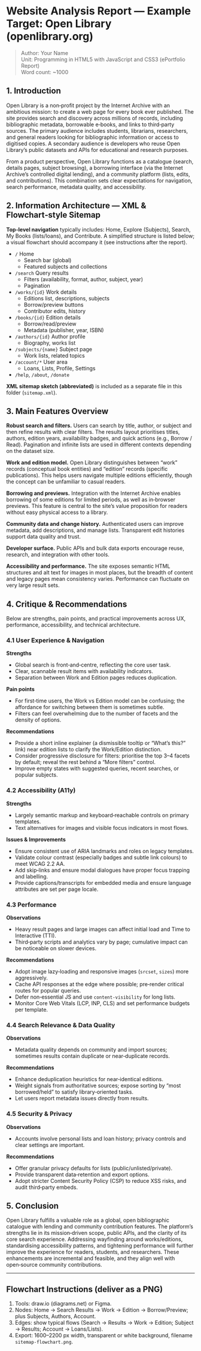 # Website Analysis Report — Example Target: **Open Library** (openlibrary.org)

> Author: Your Name  
> Unit: Programming in HTML5 with JavaScript and CSS3 (ePortfolio Report)  
> Word count: ~1000

## 1. Introduction
Open Library is a non‑profit project by the Internet Archive with an ambitious mission: to create a web page for every book ever published. The site provides search and discovery across millions of records, including bibliographic metadata, borrowable e‑books, and links to third‑party sources. The primary audience includes students, librarians, researchers, and general readers looking for bibliographic information or access to digitised copies. A secondary audience is developers who reuse Open Library’s public datasets and APIs for educational and research purposes.

From a product perspective, Open Library functions as a catalogue (search, details pages, subject browsing), a borrowing interface (via the Internet Archive’s controlled digital lending), and a community platform (lists, edits, and contributions). This combination sets clear expectations for navigation, search performance, metadata quality, and accessibility.

## 2. Information Architecture — XML & Flowchart‑style Sitemap
**Top‑level navigation** typically includes: Home, Explore (Subjects), Search, My Books (lists/loans), and Contribute. A simplified structure is listed below; a visual flowchart should accompany it (see instructions after the report).

- `/` Home
    - Search bar (global)
    - Featured subjects and collections
- `/search` Query results
    - Filters (availability, format, author, subject, year)
    - Pagination
- `/works/{id}` Work details
    - Editions list, descriptions, subjects
    - Borrow/preview buttons
    - Contributor edits, history
- `/books/{id}` Edition details
    - Borrow/read/preview
    - Metadata (publisher, year, ISBN)
- `/authors/{id}` Author profile
    - Biography, works list
- `/subjects/{name}` Subject page
    - Work lists, related topics
- `/account/*` User area
    - Loans, Lists, Profile, Settings
- `/help`, `/about`, `/donate`

**XML sitemap sketch (abbreviated)** is included as a separate file in this folder (`sitemap.xml`).

## 3. Main Features Overview
**Robust search and filters.** Users can search by title, author, or subject and then refine results with clear filters. The results layout prioritises titles, authors, edition years, availability badges, and quick actions (e.g., Borrow / Read). Pagination and infinite lists are used in different contexts depending on the dataset size.

**Work and edition model.** Open Library distinguishes between “work” records (conceptual book entities) and “edition” records (specific publications). This helps users navigate multiple editions efficiently, though the concept can be unfamiliar to casual readers.

**Borrowing and previews.** Integration with the Internet Archive enables borrowing of some editions for limited periods, as well as in‑browser previews. This feature is central to the site’s value proposition for readers without easy physical access to a library.

**Community data and change history.** Authenticated users can improve metadata, add descriptions, and manage lists. Transparent edit histories support data quality and trust.

**Developer surface.** Public APIs and bulk data exports encourage reuse, research, and integration with other tools.

**Accessibility and performance.** The site exposes semantic HTML structures and alt text for images in most places, but the breadth of content and legacy pages mean consistency varies. Performance can fluctuate on very large result sets.

## 4. Critique & Recommendations
Below are strengths, pain points, and practical improvements across UX, performance, accessibility, and technical architecture.

### 4.1 User Experience & Navigation
**Strengths**
- Global search is front‑and‑centre, reflecting the core user task.
- Clear, scannable result items with availability indicators.
- Separation between Work and Edition pages reduces duplication.

**Pain points**
- For first‑time users, the Work vs Edition model can be confusing; the affordance for switching between them is sometimes subtle.
- Filters can feel overwhelming due to the number of facets and the density of options.

**Recommendations**
- Provide a short inline explainer (a dismissible tooltip or “What’s this?” link) near edition lists to clarify the Work/Edition distinction.
- Consider progressive disclosure for filters: prioritise the top 3–4 facets by default; reveal the rest behind a “More filters” control.
- Improve empty states with suggested queries, recent searches, or popular subjects.

### 4.2 Accessibility (A11y)
**Strengths**
- Largely semantic markup and keyboard‑reachable controls on primary templates.
- Text alternatives for images and visible focus indicators in most flows.

**Issues & Improvements**
- Ensure consistent use of ARIA landmarks and roles on legacy templates.
- Validate colour contrast (especially badges and subtle link colours) to meet WCAG 2.2 AA.
- Add skip‑links and ensure modal dialogues have proper focus trapping and labelling.
- Provide captions/transcripts for embedded media and ensure language attributes are set per page locale.

### 4.3 Performance
**Observations**
- Heavy result pages and large images can affect initial load and Time to Interactive (TTI).
- Third‑party scripts and analytics vary by page; cumulative impact can be noticeable on slower devices.

**Recommendations**
- Adopt image lazy‑loading and responsive images (`srcset`, `sizes`) more aggressively.
- Cache API responses at the edge where possible; pre‑render critical routes for popular queries.
- Defer non‑essential JS and use `content-visibility` for long lists.
- Monitor Core Web Vitals (LCP, INP, CLS) and set performance budgets per template.

### 4.4 Search Relevance & Data Quality
**Observations**
- Metadata quality depends on community and import sources; sometimes results contain duplicate or near‑duplicate records.

**Recommendations**
- Enhance deduplication heuristics for near‑identical editions.
- Weight signals from authoritative sources; expose sorting by “most borrowed/held” to satisfy library‑oriented tasks.
- Let users report metadata issues directly from results.

### 4.5 Security & Privacy
**Observations**
- Accounts involve personal lists and loan history; privacy controls and clear settings are important.

**Recommendations**
- Offer granular privacy defaults for lists (public/unlisted/private).
- Provide transparent data‑retention and export options.
- Adopt stricter Content Security Policy (CSP) to reduce XSS risks, and audit third‑party embeds.

## 5. Conclusion
Open Library fulfills a valuable role as a global, open bibliographic catalogue with lending and community contribution features. The platform’s strengths lie in its mission‑driven scope, public APIs, and the clarity of its core search experience. Addressing wayfinding around works/editions, standardising accessibility patterns, and tightening performance will further improve the experience for readers, students, and researchers. These enhancements are incremental and feasible, and they align well with open‑source community contributions.

---

## Flowchart Instructions (deliver as a PNG)
1. Tools: draw.io (diagrams.net) or Figma.
2. Nodes: Home → Search Results → Work → Edition → Borrow/Preview; plus Subjects, Authors, Account.
3. Edges: show typical flows (Search → Results → Work → Edition; Subject → Results; Account → Loans/Lists).
4. Export: 1600–2200 px width, transparent or white background, filename `sitemap-flowchart.png`.
